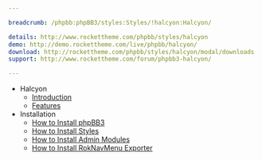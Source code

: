 ```yaml
---

breadcrumb: /phpbb:phpBB3/styles:Styles/!halcyon:Halcyon/

details: http://www.rockettheme.com/phpbb/styles/halcyon
demo: http://demo.rockettheme.com/live/phpbb/halcyon/
download: http://rockettheme.com/phpbb/styles/halcyon/modal/downloads
support: http://www.rockettheme.com/forum/phpbb3-halcyon/

---
```


* Halcyon
	* [Introduction](INDEX.md#introduction)
	* [Features](INDEX.md#features)
* Installation
	* [How to Install phpBB3](../../start/install.md)
	* [How to Install Styles](../../start/styles.md)
	* [How to Install Admin Modules](../../start/styles.md#installing-administrative-modules)
	* [How to Install RokNavMenu Exporter](../../modules/roknavmenu.md)